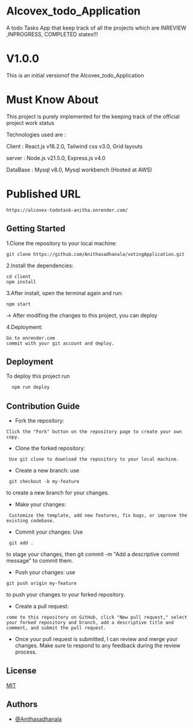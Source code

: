 
# Alcovex_todo_Application

A todo Tasks App that keep track of all the projects which are INREVIEW ,INPROGRESS, COMPLETED states!!!

# V1.0.0
This is an initial versionof the Alcovex_todo_Application

# Must Know About

This project is purely implemented for the keeping track of the official project work status

Technologies used are :

Client : React.js v18.2.0, Tailwind css v3.0, Grid layouts 

server : Node.js v21.5.0, Express.js v4.0

DataBase : Mysql v8.0, Mysql workbench (Hosted at AWS)

# Published URL

```
https://alcovex-todotask-anitha.onrender.com/

```




## Getting Started

1.Clone the repository to your local machine:

```git
git clone https://github.com/Anithasadhanala/votingApplication.git

```


2.Install the dependencies:

```git
cd client
npm install
```


3.After install, open the terminal again and run:

```git
npm start
```

-> After modifing the changes to this project, you can deploy

4.Deployment:

```chrome
Go to onrender.com
commit with your git account and deploy.
```



## Deployment

To deploy this project run

```bash
  npm run deploy
```


## Contribution Guide
- Fork the repository: 
```
Click the "Fork" button on the repository page to create your own copy.
```


- Clone the forked repository:
```
 Use git clone to download the repository to your local machine.
```
- Create a new branch: use
```
 git checkout -b my-feature
```
  to create a new branch for your changes.



- Make your changes:
```
 Customize the template, add new features, fix bugs, or improve the existing codebase.
```
- Commit your changes: Use
```
 git add . 
 ```
 to stage your changes, then git commit -m "Add a descriptive commit message" to commit them.



- Push your changes: use
``` 
git push origin my-feature 
```
to push your changes to your forked repository.

- Create a pull request:
``` 
come to this repository on GitHub, click "New pull request," select your forked repository and branch, add a descriptive title and comment, and submit the pull request.
```

- Once your pull request is submitted, I can review and merge your changes. Make sure to respond to any feedback during the review process.




## License

[MIT](https://choosealicense.com/licenses/mit/)





## Authors

- [@Anithasadhanala](https://github.com/Anithasadhanala)








